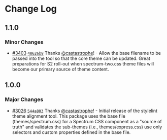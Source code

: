 # Change Log

## 1.1.0

### Minor Changes

- [#3403](https://github.com/adobe/spectrum-css/pull/3403) [`48626b8`](https://github.com/adobe/spectrum-css/commit/48626b8ca11043d290c0fe987ec501b88bd6e339) Thanks [@castastrophe](https://github.com/castastrophe)! - Allow the base filename to be passed into the tool so that the core theme can be updated. Great preparations for S2 roll-out when spectrum-two.css theme files will become our primary source of theme content.

## 1.0.0

### Major Changes

- [#3026](https://github.com/adobe/spectrum-css/pull/3026) [`544a803`](https://github.com/adobe/spectrum-css/commit/544a8039e84423a4db3137a0688f27b7812e291f) Thanks [@castastrophe](https://github.com/castastrophe)! - Initial release of the stylelint theme alignment tool. This package uses the base file (themes/spectrum.css) for a Spectrum CSS component as a "source of truth" and validates the sub-themes (i.e., themes/express.css) use only selectors and custom properties defined in the base file.
